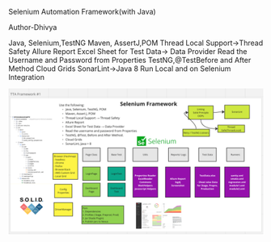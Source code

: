 Selenium Automation Framework(with Java)

Author-Dhivya

Java, Selenium,TestNG Maven, 
AssertJ,POM Thread Local Support->Thread Safety Allure Report Excel Sheet 
for Test Data-> Data Provider Read the Username and Password from Properties TestNG,@TestBefore and After Method 
Cloud Grids SonarLint->Java 8 Run Local and on Selenium Integration

![](.Readme_images/f334db79.png)

